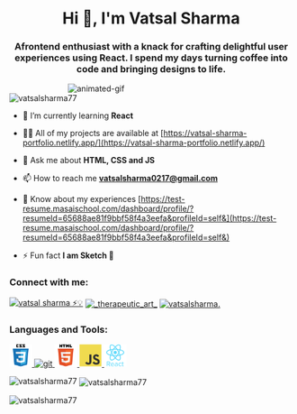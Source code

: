 <h1 align="center">Hi 👋, I'm Vatsal Sharma</h1>
<h3 align="center">Afrontend enthusiast with a knack for crafting delightful user experiences using React. I spend my days turning coffee into code and bringing designs to life.</h3>

<img align="right" alt="animated-gif" width="400" src="https://media.giphy.com/media/bGgsc5mWoryfgKBx1u/giphy.gif">

<p align="left"> <img src="https://komarev.com/ghpvc/?username=vatsalsharma77&label=Profile%20views&color=0e75b6&style=flat" alt="vatsalsharma77" /> </p>

- 🌱 I’m currently learning **React**

- 👨‍💻 All of my projects are available at [https://vatsal-sharma-portfolio.netlify.app/](https://vatsal-sharma-portfolio.netlify.app/)

- 💬 Ask me about **HTML, CSS and JS**

- 📫 How to reach me **vatsalsharma0217@gmail.com**

- 📄 Know about my experiences [https://test-resume.masaischool.com/dashboard/profile/?resumeId=65688ae81f9bbf58f4a3eefa&profileId=self&](https://test-resume.masaischool.com/dashboard/profile/?resumeId=65688ae81f9bbf58f4a3eefa&profileId=self&)

- ⚡ Fun fact **I am Sketch 🎨**

<h3 align="left">Connect with me:</h3>
<p align="left">
<a href="https://linkedin.com/in/vatsal sharma ⚡💡" target="blank"><img align="center" src="https://raw.githubusercontent.com/rahuldkjain/github-profile-readme-generator/master/src/images/icons/Social/linked-in-alt.svg" alt="vatsal sharma ⚡💡" height="30" width="40" /></a>
<a href="https://instagram.com/_therapeutic_art_" target="blank"><img align="center" src="https://raw.githubusercontent.com/rahuldkjain/github-profile-readme-generator/master/src/images/icons/Social/instagram.svg" alt="_therapeutic_art_" height="30" width="40" /></a>
<a href="https://discord.gg/vatsalsharma." target="blank"><img align="center" src="https://raw.githubusercontent.com/rahuldkjain/github-profile-readme-generator/master/src/images/icons/Social/discord.svg" alt="vatsalsharma." height="30" width="40" /></a>
</p>

<h3 align="left">Languages and Tools:</h3>
<p align="left"> <a href="https://www.w3schools.com/css/" target="_blank" rel="noreferrer"> <img src="https://raw.githubusercontent.com/devicons/devicon/master/icons/css3/css3-original-wordmark.svg" alt="css3" width="40" height="40"/> </a> <a href="https://git-scm.com/" target="_blank" rel="noreferrer"> <img src="https://www.vectorlogo.zone/logos/git-scm/git-scm-icon.svg" alt="git" width="40" height="40"/> </a> <a href="https://www.w3.org/html/" target="_blank" rel="noreferrer"> <img src="https://raw.githubusercontent.com/devicons/devicon/master/icons/html5/html5-original-wordmark.svg" alt="html5" width="40" height="40"/> </a> <a href="https://developer.mozilla.org/en-US/docs/Web/JavaScript" target="_blank" rel="noreferrer"> <img src="https://raw.githubusercontent.com/devicons/devicon/master/icons/javascript/javascript-original.svg" alt="javascript" width="40" height="40"/> </a> <a href="https://reactjs.org/" target="_blank" rel="noreferrer"> <img src="https://raw.githubusercontent.com/devicons/devicon/master/icons/react/react-original-wordmark.svg" alt="react" width="40" height="40"/> </a> </p>

<p><img align="left" src="https://github-readme-stats.vercel.app/api/top-langs?username=vatsalsharma77&show_icons=true&locale=en&layout=compact" alt="vatsalsharma77" /></p>

<p>&nbsp;<img align="center" src="https://github-readme-stats.vercel.app/api?username=vatsalsharma77&show_icons=true&locale=en" alt="vatsalsharma77" /></p>

<p><img align="center" src="https://github-readme-streak-stats.herokuapp.com/?user=vatsalsharma77&" alt="vatsalsharma77" /></p>
